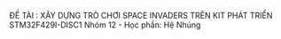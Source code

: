 
 ĐỀ TÀI : XÂY DỰNG TRÒ CHƠI SPACE INVADERS TRÊN KIT PHÁT TRIỂN STM32F429I-DISC1
 Nhóm 12 - Học phần: Hệ Nhúng
